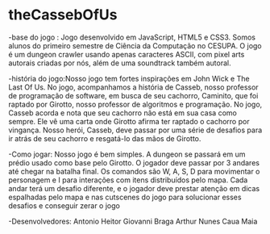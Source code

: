 # theCassebOfUs
-base do jogo :
Jogo desenvolvido em JavaScript, HTML5 e CSS3. Somos alunos do primeiro semestre de Ciência da Computação no CESUPA. O jogo é um dungeon crawler usando apenas caracteres ASCII, com pixel arts autorais criadas por nós, além de uma soundtrack também autoral.

-história do jogo:Nosso jogo tem fortes inspirações em John Wick e The Last Of Us. No jogo, acompanhamos a história de Casseb, nosso professor de programação de software, em busca de seu cachorro, Caminito, que foi raptado por Girotto, nosso professor de algoritmos e programação. No jogo, Casseb acorda e nota que seu cachorro não está em sua casa como sempre. Ele vê uma carta onde Girotto afirma ter raptado o cachorro por vingança. Nosso herói, Casseb, deve passar por uma série de desafios para ir atrás de seu cachorro e resgatá-lo das mãos de Girotto.

-Como jogar: Nosso jogo é bem simples. A dungeon se passará em um prédio usado como base pelo Girotto. O jogador deve passar por 3 andares até chegar na batalha final. Os comandos são W, A, S, D para movimentar o personagem e I para interações com itens distribuídos pelo mapa. Cada andar terá um desafio diferente, e o jogador deve prestar atenção em dicas espalhadas pelo mapa e nas cutscenes do jogo para solucionar esses desafios e conseguir zerar o jogo

-Desenvolvedores: 
Antonio Heitor 
Giovanni Braga
Arthur Nunes 
Caua Maia
